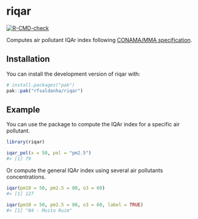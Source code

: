 
<!-- README.md is generated from README.Rmd. Please edit that file -->

# riqar

<!-- badges: start -->

[![R-CMD-check](https://github.com/rfsaldanha/riqar/actions/workflows/R-CMD-check.yaml/badge.svg)](https://github.com/rfsaldanha/riqar/actions/workflows/R-CMD-check.yaml)
<!-- badges: end -->

Computes air pollutant IQAr index following [CONAMA/MMA
specification](https://www.gov.br/mma/pt-br/assuntos/meio-ambiente-urbano-recursos-hidricos-qualidade-ambiental/qualidade-do-ar/indice-de-qualidade-do-ar-iqar).

## Installation

You can install the development version of riqar with:

``` r
# install.packages("pak")
pak::pak("rfsaldanha/riqar")
```

## Example

You can use the package to compute the IQAr index for a specific air
pollutant.

``` r
library(riqar)

iqar_pol(x = 50, pol = "pm2.5")
#> [1] 79
```

Or compute the general IQAr index using several air pollutants
concentrations.

``` r
iqar(pm10 = 50, pm2.5 = 80, o3 = 60)
#> [1] 127
```

``` r
iqar(pm10 = 50, pm2.5 = 80, o3 = 60, label = TRUE)
#> [1] "N4 - Muito Ruim"
```
